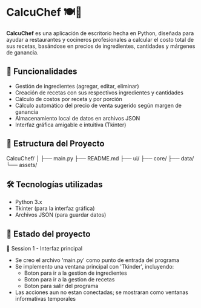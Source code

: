 # CalcuChef 🍽️🧮

**CalcuChef** es una aplicación de escritorio hecha en Python, diseñada para ayudar a restaurantes y cocineros profesionales a calcular el costo total de sus recetas, basándose en precios de ingredientes, cantidades y márgenes de ganancia.

## 🚀 Funcionalidades

- Gestión de ingredientes (agregar, editar, eliminar)
- Creación de recetas con sus respectivos ingredientes y cantidades
- Cálculo de costos por receta y por porción
- Cálculo automático del precio de venta sugerido según margen de ganancia
- Almacenamiento local de datos en archivos JSON
- Interfaz gráfica amigable e intuitiva (Tkinter)

## 📁 Estructura del Proyecto

CalcuChef/
│
├── main.py
├── README.md
├── ui/
├── core/
├── data/
└── assets/

## 🛠️ Tecnologías utilizadas

- Python 3.x
- Tkinter (para la interfaz gráfica)
- Archivos JSON (para guardar datos)

## 📌 Estado del proyecto

🚧 Session 1 - Interfaz principal
- Se creo el archivo 'main.py' como punto de entrada del programa
- Se implemento una ventana principal con 'Tkinder', incluyendo:
    - Boton para ir a la gestion de ingredientes
    - Boton para ir a la gestion de recetas
    - Boton para salir del programa
- Las acciones aun no estan conectadas; se mostraran como ventanas informativas temporales